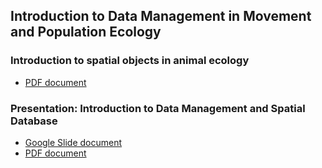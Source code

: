 ## Introduction to Data Management in Movement and Population Ecology

### Introduction to spatial objects in animal ecology

* [PDF document](https://github.com/feurbano/data_management_2018/blob/master/sections/section_0/introduction_spatio_temporal_data.pdf)

### Presentation: Introduction to Data Management and Spatial Database
* [Google Slide document](https://docs.google.com/presentation/d/1XplgKcpz5-c_pGVeHUW_AjaibiFU7c-yWnUIS-d3D2s/edit?usp=sharing)
* [PDF document](https://github.com/feurbano/data_management_2018/blob/master/sections/section_0/introduction_db.pdf)
